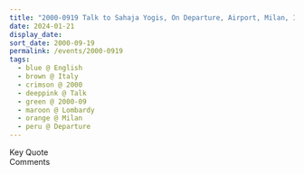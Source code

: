 ```yaml
---
title: "2000-0919 Talk to Sahaja Yogis, On Departure, Airport, Milan, Italy"
date: 2024-01-21
display_date: 
sort_date: 2000-09-19
permalink: /events/2000-0919
tags:
  - blue @ English
  - brown @ Italy
  - crimson @ 2000
  - deeppink @ Talk
  - green @ 2000-09
  - maroon @ Lombardy
  - orange @ Milan
  - peru @ Departure
---
```


<wave-list>
  <list-title color="green" width="75">Key Quote</list-title>
  <list-item color="BlanchedAlmond"  width="200"></list-item>
  <list-item color="Lavender"></list-item>
  <list-item color="BlanchedAlmond"></list-item>
</wave-list>

<br>

<wave-list>
  <list-title color="green" width="75">Comments</list-title>
  <list-item color="BlanchedAlmond"  width="200"></list-item>
  <list-item color="Lavender"></list-item>
  <list-item color="BlanchedAlmond"></list-item>
</wave-list>